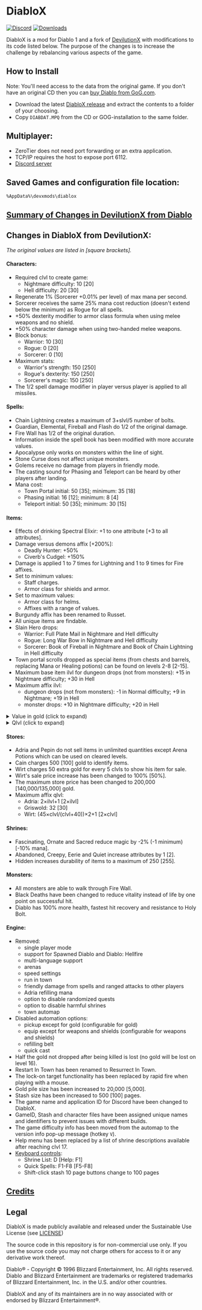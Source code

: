 # DiabloX

[![Discord](https://img.shields.io/discord/936748966652022834?color=%237289DA&logo=discord&logoColor=%23FFFFFF)](https://discord.gg/TeUFFnarUV)
[![Downloads](https://img.shields.io/github/downloads/ikonomov/DiabloX/total.svg)](https://github.com/ikonomov/DiabloX/releases)

DiabloX is a mod for Diablo 1 and a fork of [DevilutionX](https://github.com/diasurgical/devilutionX) with modifications to its code listed below.  The purpose of the changes is to increase the challenge by rebalancing various aspects of the game.

## How to Install

Note: You'll need access to the data from the original game. If you don't have an original CD then you can [buy Diablo from GoG.com](https://www.gog.com/game/diablo).

   * Download the latest [DiabloX release](https://github.com/ikonomov/DiabloX/releases) and extract the contents to a folder of your choosing.
   * Copy `DIABDAT.MPQ` from the CD or GOG-installation to the same folder.

## Multiplayer:
   * ZeroTier does not need port forwarding or an extra application.
   * TCP/IP requires the host to expose port 6112.
   * [Discord server](https://discord.gg/TeUFFnarUV)

## Saved Games and configuration file location:
`%AppData%\devxmods\diablox`

## [Summary of Changes in DevilutionX from Diablo](https://github.com/ikonomov/DiabloX/wiki/Summary-of-Changes-in-DevilutionX-from-Diablo)

## Changes in DiabloX from DevilutionX:
*The original values are listed in [square brackets].*
#### Characters:
   * Required clvl to create game:
      * Nightmare difficulty: 10 [20]
      * Hell difficulty: 20 [30]
   * Regenerate 1% (Sorcerer +0.01% per level) of max mana per second.
   * Sorcerer receives the same 25% mana cost reduction (doesn't extend below the minimum) as Rogue for all spells.
   * +50% dexterity modifier to armor class formula when using melee weapons and no shield.
   * +50% character damage when using two-handed melee weapons.
   * Block bonus:
      * Warrior: 10 [30]
      * Rogue: 0 [20]
      * Sorcerer: 0 [10]
   * Maximum stats:
      * Warrior's strength: 150 [250]
      * Rogue's dexterity: 150 [250]
      * Sorcerer's magic: 150 [250]
   * The 1/2 spell damage modifier in player versus player is applied to all missiles.
#### Spells:
   * Chain Lightning creates a maximum of 3+slvl/5 number of bolts.
   * Guardian, Elemental, Fireball and Flash do 1/2 of the original damage.
   * Fire Wall has 1/2 of the original duration.
   * Information inside the spell book has been modified with more accurate values.
   * Apocalypse only works on monsters within the line of sight.
   * Stone Curse does not affect unique monsters.
   * Golems receive no damage from players in friendly mode.
   * The casting sound for Phasing and Teleport can be heard by other players after landing.
   * Mana cost:
      * Town Portal initial: 50 [35]; minimum: 35 [18]
      * Phasing initial: 16 [12]; minimum: 8 [4]
      * Teleport initial: 50 [35]; minimum: 30 [15]
#### Items:
   * Effects of drinking Spectral Elixir: +1 to one attribute [+3 to all attributes].
   * Damage versus demons affix [+200%]:
      * Deadly Hunter: +50%
      * Civerb's Cudgel: +150%
   * Damage is applied 1 to 7 times for Lightning and 1 to 9 times for Fire affixes.
   * Set to minimum values:
      * Staff charges.
      * Armor class for shields and armor.
   * Set to maximum values:
      * Armor class for helms.
      * Affixes with a range of values.
   * Burgundy affix has been renamed to Russet.
   * All unique items are findable.
   * Slain Hero drops:
      * Warrior: Full Plate Mail in Nightmare and Hell difficulty
      * Rogue: Long War Bow in Nightmare and Hell difficulty
      * Sorcerer: Book of Fireball in Nightmare and Book of Chain Lightning in Hell difficulty
   * Town portal scrolls dropped as special items (from chests and barrels, replacing Mana or Healing potions) can be found on levels 2-8 [2-15].
   * Maximum base item ilvl for dungeon drops (not from monsters): +15 in Nightmare difficulty; +30 in Hell
   * Maximum affix ilvl:
      * dungeon drops (not from monsters): -1 in Normal difficulty; +9 in Nightmare; +19 in Hell
      * monster drops: +10 in Nightmare difficulty; +20 in Hell
<details>
  <summary>Value in gold (click to expand)</summary>

   * Value in gold:
      * Potion:
         * Healing: 3,000 [50]
         * Mana: 3,000 [50]
         * Full Healing: 9,000 [150]
         * Full Mana: 9,000 [150]
         * Rejuvenation: 7,200 [120]
         * Full Rejuvenation: 36,000 [600]
      * Elixirs: 10,000 [5,000]
      * Scroll:
         * Healing: 1,000 [50]
         * Resurrect: 5,000 [250]
         * Identify: 500 [100]
         * Town Portal: 2,000 [200]
         * Infravision: 1,200 [600]
         * Mana Shield: 2,400 [1,200]
      * Book:
         * Healing: 10,000 [1,000]
         * Heal Other: 10,000 [1,000]
         * Town Portal: 15,000 [3,000]
      * Staff multiplier:
         * Healing: 100 [10]
         * Heal Other: 100 [10]
         * Resurrect: 500 [50]
         * Town Portal: 200 [40]
</details>

<details>
  <summary>Qlvl (click to expand)</summary>

   * Qlvl:
      * Elixir of Strength, Magic and Dexterity: 20 [15]
      * [Affix](https://github.com/ikonomov/DiabloX/wiki/Affixes-(DiabloX)):
         * Giants: 18 [17]
         * Titans: 29 [23]
         * Sorcery: 18 [17]
         * Wizardry: 29 [23]
         * Precision: 18 [17]
         * Perfection: 29 [23]
         * Vigor: 18 [17]
         * Life: 29 [23]
         * Trouble: 15 [12]
         * Moon: 14 [11]
         * Stars: 25 [17]
         * Heavens: 36 [25]
         * Zodiac: 50 [30]
         * Tiger: 22 [21]
         * Lion: 31 [27]
         * Mammoth: 39 [35]
         * Whale: 48 [60]
         * Drake: 22 [21]
         * Dragon: 31 [27]
         * Wyrm: 39 [35]
         * Hydra: 48 [60]
         * Awesome: 30 [28]
         * Holy: 38 [35]
         * Godly: 49 [60]
         * Steel: 8 [6]
         * Silver: 13 [9]
         * Gold: 19 [12]
         * Platinum: 23 [16]
         * Mithril: 27 [20]
         * Meteoric: 32 [23]
         * Weird: 40 [35]
         * Strange: 47 [60]
         * Champion: 35 [40]
         * King: 45 [28]
         * Jagged: 1 [4]
         * Deadly: 4 [6]
         * Heavy: 8 [9]
         * Vicious: 13 [12]
         * Brutal: 19 [16]
         * Massive: 23 [20]
         * Savage: 27 [23]
         * Ruthless: 32 [35]
         * Merciless: 40 [60]
         * Gore: 24 [25]
         * Carnage: 33 [35]
         * Slaughter: 42 [60]
         * Ages: 35 [25]
         * Osmosis: 30 [50]
         * Thunder: 44 [60]
         * Blood: 25 [19]
         * Vampires: 25 [19]
         * Amber: 14 [12]
         * Jade: 22 [18]
         * Obsidian: 32 [24]
         * Emerald: 43 [31]
         * Readiness: 8 [1]
         * Swiftness: 17 [10]
         * Speed: 25 [19]
         * Haste: 32 [27]
         * Harmony: 26 [20]
         * Bear: 19 [5]
         * Blocking: 17 [5]

</details>

#### Stores:
   * Adria and Pepin do not sell items in unlimited quantities except Arena Potions which can be used on cleared levels.
   * Cain charges 500 [100] gold to identify items.
   * Wirt charges 50 extra gold for every 5 clvls to show his item for sale.
   * Wirt's sale price increase has been changed to 100% [50%].
   * The maximum store price has been changed to 200,000 [140,000/135,000] gold.
   * Maximum affix qlvl:
      * Adria: 2×ilvl+1 [2×ilvl]
      * Griswold: 32 [30]
      * Wirt: (45×clvl/(clvl+40))×2+1 [2×clvl]
#### Shrines:
   * Fascinating, Ornate and Sacred reduce magic by -2% (-1 minimum) [-10% mana].
   * Abandoned, Creepy, Eerie and Quiet increase attributes by 1 [2].
   * Hidden increases durability of items to a maximum of 250 [255].
#### Monsters:
   * All monsters are able to walk through Fire Wall.
   * Black Deaths have been changed to reduce vitality instead of life by one point on successful hit.
   * Diablo has 100% more health, fastest hit recovery and resistance to Holy Bolt.
#### Engine:
   * Removed:
      * single player mode
      * support for Spawned Diablo and Diablo: Hellfire
      * multi-language support
      * arenas
      * speed settings
      * run in town
      * friendly damage from spells and ranged attacks to other players
      * Adria refilling mana
      * option to disable randomized quests
      * option to disable harmful shrines
      * town automap
   * Disabled automation options:
      * pickup except for gold (configurable for gold)
      * equip except for weapons and shields (configurable for weapons and shields)
      * refilling belt
      * quick cast
   * Half the gold not dropped after being killed is lost (no gold will be lost on level 16).
   * Restart In Town has been renamed to Resurrect In Town.
   * The lock-on target functionality has been replaced by rapid fire when playing with a mouse.
   * Gold pile size has been increased to 20,000 [5,000].
   * Stash size has been increased to 500 [100] pages.
   * The game name and application ID for Discord have been changed to DiabloX.
   * GameID, Stash and character files have been assigned unique names and identifiers to prevent issues with different builds.
   * The game difficulty info has been moved from the automap to the version info pop-up message (hotkey `V`).
   * Help menu has been replaced by a list of shrine descriptions available after reaching clvl 17.
   * [Keyboard controls](https://github.com/ikonomov/DiabloX/wiki/Keyboard-Controls):
      * Shrine List: D [Help: F1]
      * Quick Spells: F1-F8 [F5-F8]
      * Shift-click stash 10 page buttons change to 100 pages

## [Credits](https://github.com/ikonomov/DiabloX/graphs/contributors)

## Legal

DiabloX is made publicly available and released under the Sustainable Use License (see [LICENSE](LICENSE.md))

The source code in this repository is for non-commercial use only. If you use the source code you may not charge others for access to it or any derivative work thereof.

Diablo® - Copyright © 1996 Blizzard Entertainment, Inc. All rights reserved. Diablo and Blizzard Entertainment are trademarks or registered trademarks of Blizzard Entertainment, Inc. in the U.S. and/or other countries.

DiabloX and any of its maintainers are in no way associated with or endorsed by Blizzard Entertainment®.
